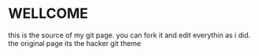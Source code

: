 # WELLCOME 

this is the source of my git page. you can fork it and edit everythin as i did. the original page its the hacker git theme
